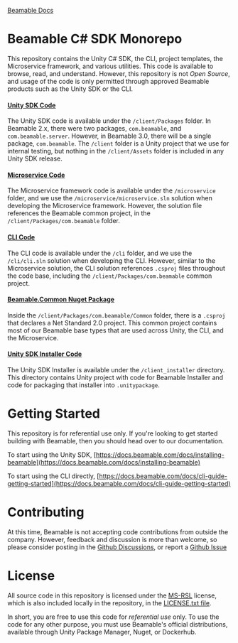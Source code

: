 [Beamable Docs](https://docs.beamable.com/docs/beamable-overview)

# Beamable C# SDK Monorepo
This repository contains the Unity C# SDK, the CLI, project templates, the Microservice framework, and various utilities. This code is available to browse, read, and understand. However, this repository is not _Open Source_, and usage of the code is only permitted through approved Beamable products such as the Unity SDK or the CLI. 

#### [Unity SDK Code](https://github.com/beamable/BeamableProduct/tree/main/client/Packages)
The Unity SDK code is available under the `/client/Packages` folder. In Beamable 2.x, there were two packages, `com.beamable`, and `com.beamable.server`. However, in Beamable 3.0, there will be a single package, `com.beamable`. The `/client` folder is a Unity project that we use for internal testing, but nothing in the `/client/Assets` folder is included in any Unity SDK release. 

#### [Microservice Code](https://github.com/beamable/BeamableProduct/tree/main/microservice)
The Microservice framework code is available under the `/microservice` folder, and we use the `/microservice/microservice.sln` solution when developing the Microservice framework. However, the solution file references the Beamable common project, in the `/client/Packages/com.beamable` folder. 

#### [CLI Code](https://github.com/beamable/BeamableProduct/tree/main/cli)
The CLI code is available under the `/cli` folder, and we use the `/cli/cli.sln` solution when developing the CLI. However, similar to the Microservice solution, the CLI solution references `.csproj` files throughout the code base, including the `/client/Packages/com.beamable` common project.

#### [Beamable.Common Nuget Package](https://github.com/beamable/BeamableProduct/tree/main/client/Packages/com.beamable/Common) 
Inside the `/client/Packages/com.beamable/Common` folder, there is a `.csproj` that declares a Net Standard 2.0 project. This common project contains most of our Beamable base types that are used across Unity, the CLI, and the Microservice.

#### [Unity SDK Installer Code](https://github.com/beamable/BeamableProduct/tree/main/client_installer)
The Unity SDK Installer is available under the `/client_installer` directory. This directory contains Unity project with code for Beamable Installer and code for packaging that installer into `.unitypackage`.

# Getting Started
This repository is for referential use only. If you're looking to get started building with Beamable, then you should head over to our documentation.

To start using the Unity SDK, 
[https://docs.beamable.com/docs/installing-beamable](https://docs.beamable.com/docs/installing-beamable)

To start using the CLI directly,
[https://docs.beamable.com/docs/cli-guide-getting-started](https://docs.beamable.com/docs/cli-guide-getting-started)

# Contributing 
At this time, Beamable is not accepting code contributions from outside the company. However, feedback and discussion is more than welcome, so please consider posting in the [Github Discussions](https://github.com/beamable/BeamableProduct/discussions), or report a [Github Issue](https://github.com/beamable/BeamableProduct/issues/new)

# License 
All source code in this repository is licensed under the [MS-RSL](https://referencesource.microsoft.com/license.html) license, which is also included locally in the repository, in the [LICENSE.txt file](https://github.com/beamable/BeamableProduct/tree/main/LICENSE.txt).

In short, you are free to use this code for _referential use_ only. To use the code for any other purpose, you must use Beamable's official distributions, available through Unity Package Manager, Nuget, or Dockerhub.  